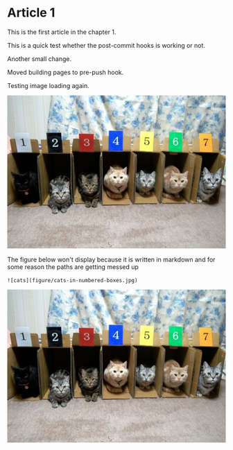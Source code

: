 # Article 1

This is the first article in the chapter 1.

This is a quick test whether the post-commit hooks is working or not.

Another small change.

Moved building pages to pre-push hook.

Testing image loading again.

![](../.gitbook/assets/cats-in-numbered-boxes.jpg)

The figure below won't display because it is written in markdown and for some reason the paths are getting messed up

```text
![cats](figure/cats-in-numbered-boxes.jpg)
```

![cats](../.gitbook/assets/cats-in-numbered-boxes%20%281%29.jpg)

